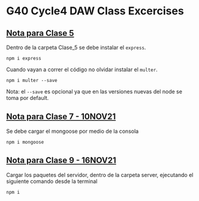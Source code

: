 # G40 Cycle4 DAW Class Excercises

## <u>Nota para Clase 5</u>

Dentro de la carpeta Clase_5 se debe instalar el `express`.

```
npm i express
```
Cuando vayan a correr el código no olvidar instalar el `multer`.

```
npm i multer --save
```
Nota: el `--save` es opcional ya que en las versiones nuevas del node se toma por default.

## <u>Nota para Clase 7 - 10NOV21</u>

Se debe cargar el mongoose por medio de la consola

```
npm i mongoose
```

## <u>Nota para Clase 9 - 16NOV21</u>

Cargar los paquetes del servidor, dentro de la carpeta server, ejecutando el siguiente comando desde la terminal

```
npm i
```